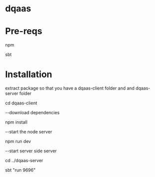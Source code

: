 # dqaas

# Pre-reqs
npm

sbt

# Installation
extract package so that you have a dqaas-client folder and and dqaas-server folder

cd dqaas-client

--download dependencies

npm install

--start the node server

npm run dev

--start server side server

cd ../dqaas-server

sbt "run 9696"
